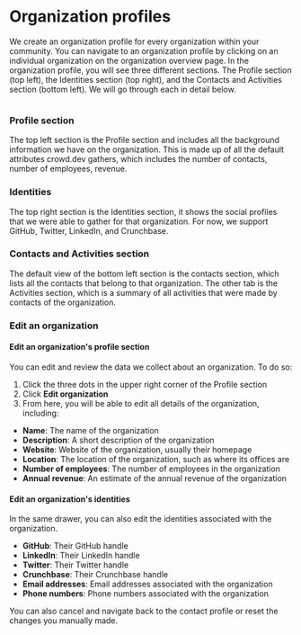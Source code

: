 # Organization profiles

We create an organization profile for every organization within your community. You can navigate to an organization profile by clicking on an individual organization on the organization overview page. In the organization profile, you will see three different sections. The Profile section (top left), the Identities section (top right), and the Contacts and Activities section (bottom left). We will go through each in detail below.&#x20;

<figure><img src="https://files.readme.io/90de7dc-Organizations.png" alt=""><figcaption></figcaption></figure>

### Profile section

The top left section is the Profile section and includes all the background information we have on the organization. This is made up of all the default attributes crowd.dev gathers, which includes the number of contacts, number of employees, revenue.

### Identities

The top right section is the Identities section, it shows the social profiles that we were able to gather for that organization. For now, we support GitHub, Twitter, LinkedIn, and Crunchbase.

### Contacts and Activities section

The default view of the bottom left section is the contacts section, which lists all the contacts that belong to that organization. The other tab is the Activities section, which is a summary of all activities that were made by contacts of the organization.

### Edit an organization

#### Edit an organization's profile section

You can edit and review the data we collect about an organization. To do so:

1. Click the three dots in the upper right corner of the Profile section
2. Click **Edit organization**
3. From here, you will be able to edit all details of the organization, including:

* **Name**: The name of the organization
* **Description**: A short description of the organization
* **Website**: Website of the organization, usually their homepage
* **Location**: The location of the organization, such as where its offices are
* **Number of employees**: The number of employees in the organization
* **Annual revenue**: An estimate of the annual revenue of the organization

#### Edit an organization's identities

In the same drawer, you can also edit the identities associated with the organization.

* **GitHub**: Their GitHub handle
* **LinkedIn**: Their LinkedIn handle
* **Twitter**: Their Twitter handle
* **Crunchbase**: Their Crunchbase handle
* **Email addresses**: Email addresses associated with the organization
* **Phone numbers**: Phone numbers associated with the organization

You can also cancel and navigate back to the contact profile or reset the changes you manually made.
